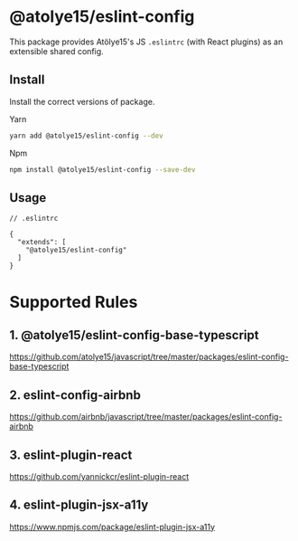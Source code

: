 # @atolye15/eslint-config

This package provides Atölye15's JS `.eslintrc` (with React plugins) as an extensible shared config.

## Install

Install the correct versions of package.

Yarn

```bash
yarn add @atolye15/eslint-config --dev
```

Npm

```bash
npm install @atolye15/eslint-config --save-dev
```

## Usage

```
// .eslintrc

{
  "extends": [
    "@atolye15/eslint-config"
  ]
}

```

# Supported Rules

## 1. @atolye15/eslint-config-base-typescript

https://github.com/atolye15/javascript/tree/master/packages/eslint-config-base-typescript

## 2. eslint-config-airbnb

https://github.com/airbnb/javascript/tree/master/packages/eslint-config-airbnb

## 3. eslint-plugin-react

https://github.com/yannickcr/eslint-plugin-react

## 4. eslint-plugin-jsx-a11y

https://www.npmjs.com/package/eslint-plugin-jsx-a11y
